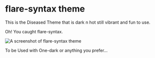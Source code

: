 # flare-syntax theme

This is the Diseased Theme that is dark n hot still vibrant and fun to use.

Oh! You caught flare-syntax.

![A screenshot of flare-syntax theme](http://i.imgur.com/npimixY.png)

To be Used with One-dark or anything you prefer...
